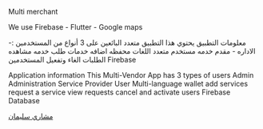  Multi merchant



We use
Firebase - Flutter - Google maps



معلومات التطبيق
يحتوي هذا التطبيق متعدد البائعين على 3 أنواع من المستخدمين :-  الاداره - مقدم خدمه
 مستخدم
متعدد اللغات
 محفظه
 اضافه خدمات
 طلب خدمه
 مشاهده الطلبات
 الغاء وتفعيل المستخدمين
 Firebase


Application information
This Multi-Vendor
App has 3 types of users
 Admin
  Administration
   Service Provider
    User
Multi-language
 wallet
  add services
   request a service
    view requests
     cancel and activate users
       Firebase Database



<div class="badge-base LI-profile-badge" data-locale="en_US" data-size="medium" data-theme="light" data-type="VERTICAL" data-vanity="مشاري-سليمان-279545224" data-version="v1"><a class="badge-base__link LI-simple-link" href="https://sa.linkedin.com/in/%D9%85%D8%B4%D8%A7%D8%B1%D9%8A-%D8%B3%D9%84%D9%8A%D9%85%D8%A7%D9%86-279545224?trk=profile-badge">مشاري سليمان</a></div>

